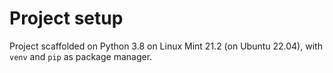 # Project setup

Project scaffolded on Python 3.8 on Linux Mint 21.2 (on Ubuntu 22.04), with `venv` and `pip` as package manager.
